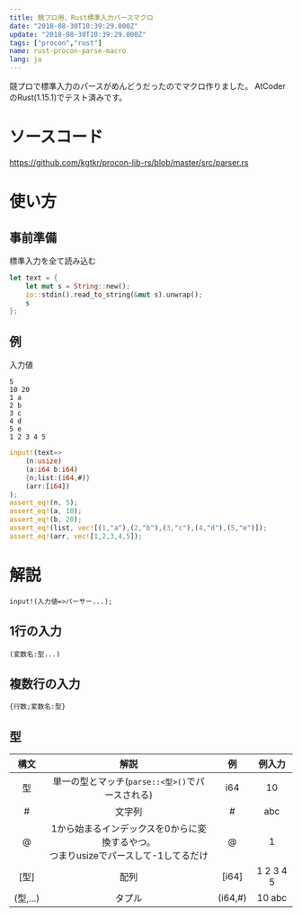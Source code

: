 ```yaml
---
title: 競プロ用、Rust標準入力パースマクロ
date: "2018-08-30T10:39:29.000Z"
update: "2018-08-30T10:39:29.000Z"
tags: ["procon","rust"]
name: rust-procon-parse-macro
lang: ja
---
```

競プロで標準入力のパースがめんどうだったのでマクロ作りました。
AtCoderのRust(1.15.1)でテスト済みです。

# ソースコード
https://github.com/kgtkr/procon-lib-rs/blob/master/src/parser.rs

# 使い方
## 事前準備
標準入力を全て読み込む

```rust
let text = {
    let mut s = String::new();
    io::stdin().read_to_string(&mut s).unwrap();
    s
};
```

## 例

入力値
```
5
10 20
1 a
2 b
3 c
4 d
5 e
1 2 3 4 5
```

```rust
input!(text=>
    (n:usize)
    (a:i64 b:i64)
    {n;list:(i64,#)}
    (arr:[i64])
);
assert_eq!(n, 5);
assert_eq!(a, 10);
assert_eq!(b, 20);
assert_eq!(list, vec![(1,"a"),(2,"b"),(3,"c"),(4,"d"),(5,"e")]);
assert_eq!(arr, vec![1,2,3,4,5]);
```

# 解説
`input!(入力値=>パーサー...);`
## 1行の入力
`(変数名:型...)`
## 複数行の入力
`{行数;変数名:型}`

## 型

|構文|解説|例|例入力|
|:-:|:-:|:-:|:-:|
|型|単一の型とマッチ(`parse::<型>()`でパースされる)|i64|10|
|#|文字列|#|abc|
|@|1から始まるインデックスを0からに変換するやつ。<br>つまりusizeでパースして-1してるだけ|@|1|
|[型]|配列|[i64]|1 2 3 4 5|
|(型,...)|タプル|(i64,#)|10 abc|

